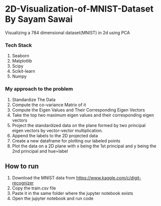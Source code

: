 # 2D-Visualization-of-MNIST-Dataset By Sayam Sawai
Visualizing a 784 dimensional dataset(MNIST) in 2d using PCA

### Tech Stack

  1) Seaborn
  2) Matplotlib
  3) Scipy
  4) Scikit-learn
  5) Numpy

### My approach to the problem
  1) Standardize The Data 
  2) Compute the co-variance Matrix of it
  3) Compute the Eigen Values and Their Corresponding Eigen Vectors
  4) Take the top two maximum eigen values and their corresponding eigen vectors
  5) Project the standardized data on the plane formed by two principal eigen vectors by vector-vector multiplication.
  6) Append the labels to the 2D projected data
  6) Create a new dataframe for plotting our labeled points
  7) Plot the data on a 2D plane with x being the 1st principal and y being the 2nd principal and hue=label
  

## How to run

1) Download the MNIST data from https://www.kaggle.com/c/digit-recognizer
2) Copy the train.csv file
3) Paste it in the same folder where the jupyter notebook exists
4) Open the jupyter notebook and run code
